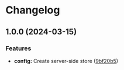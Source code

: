 # Changelog

## 1.0.0 (2024-03-15)


### Features

* **config:** Create server-side store ([9bf20b5](https://github.com/VueTorrent/vuetorrent-backend/commit/9bf20b57d6adfb68be22b33f87aed2bc513f5bb5))
